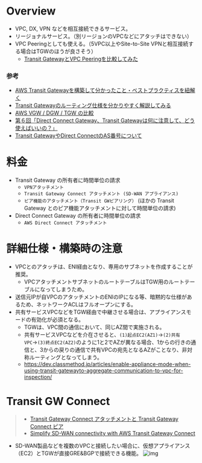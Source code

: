# Overview
 - VPC, DX, VPN などを相互接続できるサービス。
 - リージョナルサービス。（別リージョンのVPCなどにアタッチはできない）
 - VPC Peeringとしても使える。（5VPC以上やSite-to-Site VPNと相互接続する場合はTGWのほうが良さそう）
   - [Transit GatewayとVPC Peeringを比較してみた](https://dev.classmethod.jp/articles/different-from-vpc-peering-and-transit-gateway-japanese/)

### 参考
 - [AWS Transit Gatewayを構築して分かったこと・ベストプラクティスを紐解く](https://blog.serverworks.co.jp/transit-gateway-best-practice)
 - [Transit Gatewayのルーティング仕様を分かりやすく解説してみる](https://blog.serverworks.co.jp/tech/2020/06/30/transit-gateway-routing/)
 - [AWS VGW / DGW / TGW の比較](https://www.megaport.com/ja/blog/aws-vgw-vs-dgw-vs-tgw/)
 - [第６回「Direct Connect Gateway、Transit Gatewayは何に注意して、どう使えばいいの？」](https://atbex.attokyo.co.jp/blog/detail/40/)
 - [Transit GatewayやDirect ConnectのAS番号について](https://blog.serverworks.co.jp/tech/2020/07/01/asn-with-dx-transitgateway/)

# 料金
 - Transit Gateway の所有者に時間単位の請求
   - `VPNアタッチメント`
   - `Transit Gateway Connect アタッチメント (SD-WAN アプライアンス)`
   - `ピア機能のアタッチメント（Transit GWピアリング）` (ほかの Transit Gateway とのピア機能アタッチメントに対して時間単位の請求)
 - Direct Connect Gateway の所有者に時間単位の請求
   - `AWS Direct Connect アタッチメント`

# 詳細仕様・構築時の注意
 - VPCとのアタッチは、ENI経由となり、専用のサブネットを作成することが推奨。
   - VPCアタッチメントサブネットのルートテーブルはTGW用のルートテーブルになってしまうため。
 - 送信元IPが自VPCのアタッチメントのENIのIPになる等、暗黙的な仕様があるため、ネットワークACLはフルオープンにする。
 - 共有サービスVPCなどをTGW経由で中継させる場合は、アプライアンスモードの有効化が必須となる。
   - TGWは、VPC間の通信において、同じAZ間で実施される。
   - 共有サービスVPCなどを介在させると、`(1)起点EC2(AZ1)`→`(2)共有VPC`→`(3)終点EC2(AZ2)`のように1と2でAZが異なる場合、1からの行きの通信と、3からの戻りの通信で共有VPCの宛先となるAZがことなり、非対称ルーティングとなってしまう。
   - https://dev.classmethod.jp/articles/enable-appliance-mode-when-using-transit-gatewayto-aggregate-communication-to-vpc-for-inspection/
 
 
# Transit GW Connect
> - [Transit Gateway Connect アタッチメントと Transit Gateway Connect ピア](https://docs.aws.amazon.com/ja_jp/vpc/latest/tgw/tgw-connect.html)
> - [Simplify SD-WAN connectivity with AWS Transit Gateway Connect](https://aws.amazon.com/jp/blogs/networking-and-content-delivery/simplify-sd-wan-connectivity-with-aws-transit-gateway-connect/)
- SD-WAN製品などを複数のVPCと接続したい場合に、仮想アプライアンス（EC2）とTGWが直接GRE&BGPで接続できる機能。
![img](https://d2908q01vomqb2.cloudfront.net/5b384ce32d8cdef02bc3a139d4cac0a22bb029e8/2020/12/10/tgw-high-level-architecture-fig-1-v1.png)

